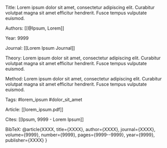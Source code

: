 Title: Lorem ipsum dolor sit amet, consectetur adipiscing elit. Curabitur volutpat magna sit amet efficitur hendrerit. Fusce tempus vulputate euismod.

Authors: [[@Ipsum, Lorem]]

Year: 9999

Journal: [[Lorem Ipsum Journal]]

Theory: Lorem ipsum dolor sit amet, consectetur adipiscing elit. Curabitur volutpat magna sit amet efficitur hendrerit. Fusce tempus vulputate euismod.

Method: Lorem ipsum dolor sit amet, consectetur adipiscing elit. Curabitur volutpat magna sit amet efficitur hendrerit. Fusce tempus vulputate euismod.

Tags: #lorem_ipsum #dolor_sit_amet

Article: [[lorem_ipsum.pdf]]

Cites: [[Ipsum, 9999 - Lorem Ipsum]]

BibTeX: @article{XXXX,
  title={XXXX},
  author={XXXX},
  journal={XXXX},
  volume={9999},
  number={9999},
  pages={9999--9999},
  year={9999},
  publisher={XXXX}
}
